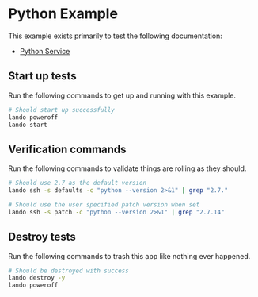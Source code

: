 Python Example
==============

This example exists primarily to test the following documentation:

* [Python Service](https://docs.devwithlando.io/tutorials/python.html)

Start up tests
--------------

Run the following commands to get up and running with this example.

```bash
# Should start up successfully
lando poweroff
lando start
```

Verification commands
---------------------

Run the following commands to validate things are rolling as they should.

```bash
# Should use 2.7 as the default version
lando ssh -s defaults -c "python --version 2>&1" | grep "2.7."

# Should use the user specified patch version when set
lando ssh -s patch -c "python --version 2>&1" | grep "2.7.14"
```

Destroy tests
-------------

Run the following commands to trash this app like nothing ever happened.

```bash
# Should be destroyed with success
lando destroy -y
lando poweroff
```

